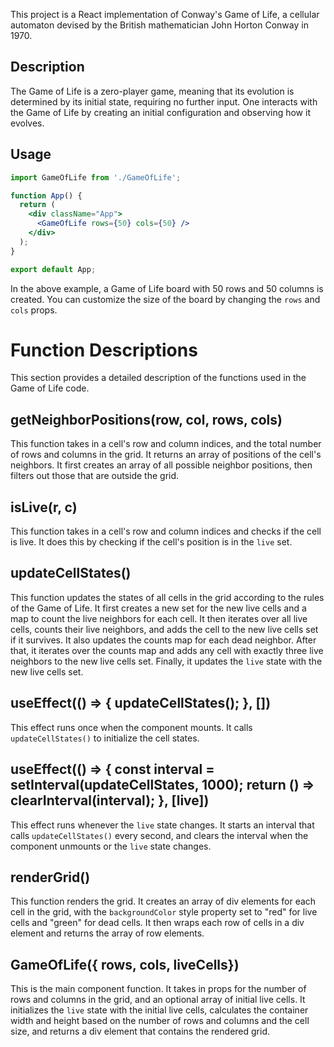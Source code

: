 

This project is a React implementation of Conway's Game of Life, a cellular automaton devised by the British mathematician John Horton Conway in 1970.

## Description

The Game of Life is a zero-player game, meaning that its evolution is determined by its initial state, requiring no further input. One interacts with the Game of Life by creating an initial configuration and observing how it evolves.

## Usage

```jsx
import GameOfLife from './GameOfLife';

function App() {
  return (
    <div className="App">
      <GameOfLife rows={50} cols={50} />
    </div>
  );
}

export default App;
```

In the above example, a Game of Life board with 50 rows and 50 columns is created. You can customize the size of the board by changing the `rows` and `cols` props.

# Function Descriptions

This section provides a detailed description of the functions used in the Game of Life code.

## getNeighborPositions(row, col, rows, cols)

This function takes in a cell's row and column indices, and the total number of rows and columns in the grid. It returns an array of positions of the cell's neighbors. It first creates an array of all possible neighbor positions, then filters out those that are outside the grid.

## isLive(r, c)

This function takes in a cell's row and column indices and checks if the cell is live. It does this by checking if the cell's position is in the `live` set.

## updateCellStates()

This function updates the states of all cells in the grid according to the rules of the Game of Life. It first creates a new set for the new live cells and a map to count the live neighbors for each cell. It then iterates over all live cells, counts their live neighbors, and adds the cell to the new live cells set if it survives. It also updates the counts map for each dead neighbor. After that, it iterates over the counts map and adds any cell with exactly three live neighbors to the new live cells set. Finally, it updates the `live` state with the new live cells set.

## useEffect(() => { updateCellStates(); }, [])

This effect runs once when the component mounts. It calls `updateCellStates()` to initialize the cell states.

## useEffect(() => { const interval = setInterval(updateCellStates, 1000); return () => clearInterval(interval); }, [live])

This effect runs whenever the `live` state changes. It starts an interval that calls `updateCellStates()` every second, and clears the interval when the component unmounts or the `live` state changes.

## renderGrid()

This function renders the grid. It creates an array of div elements for each cell in the grid, with the `backgroundColor` style property set to "red" for live cells and "green" for dead cells. It then wraps each row of cells in a div element and returns the array of row elements.

## GameOfLife({ rows, cols, liveCells})

This is the main component function. It takes in props for the number of rows and columns in the grid, and an optional array of initial live cells. It initializes the `live` state with the initial live cells, calculates the container width and height based on the number of rows and columns and the cell size, and returns a div element that contains the rendered grid.
